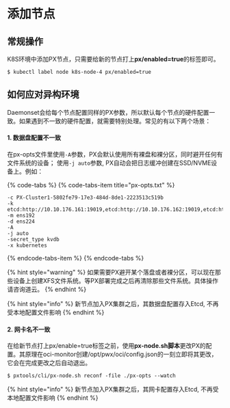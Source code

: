 # 添加节点

## 常规操作

K8S环境中添加PX节点，只需要给新的节点打上**px/enabled=true**的标签即可。

```text
$ kubectl label node k8s-node-4 px/enabled=true
```

## 如何应对异构环境

Daemonset会给每个节点配置同样的PX参数，所以默认每个节点的硬件配置一致。如果遇到不一致的硬件配置，就需要特别处理。常见的有以下两个场景：

#### 1. 数据盘配置不一致

在px-opts文件里使用`-A`参数，PX会默认使用所有裸盘和裸分区，同时避开任何有文件系统的设备； 使用`-j auto`参数, PX自动会把日志缓冲创建在SSD/NVME设备上。例如：

{% code-tabs %}
{% code-tabs-item title="px-opts.txt" %}
```text
-c PX-Cluster1-5802fe79-17e3-484d-8de1-2223513c519b
-k etcd:http://10.10.176.161:19019,etcd:http://10.10.176.162:19019,etcd:http://10.10.176.163:19019
-m ens192
-d ens224
-A
-j auto
-secret_type kvdb
-x kubernetes
```
{% endcode-tabs-item %}
{% endcode-tabs %}

{% hint style="warning" %}
如果需要PX避开某个落盘或者裸分区，可以现在那些设备上创建XFS文件系统。等PX部署完成之后再清除那些文件系统。具体操作请咨询道云。
{% endhint %}

{% hint style="info" %}
新节点加入PX集群之后，其数据盘配置存入Etcd, 不再受本地配置文件影响
{% endhint %}

#### 2. 网卡名不一致

在给新节点打上px/enable=true标签之前，使用**px-node.sh脚本**更改PX的配置。其原理在oci-monitor创建/opt/pwx/oci/config.json的一刻立即将其更改，它会在完成更改之后自动退出。

```text
$ pxtools/cli/px-node.sh reconf -file ./px-opts --watch
```

{% hint style="info" %}
新节点加入PX集群之后，其网卡配置存入Etcd, 不再受本地配置文件影响
{% endhint %}







